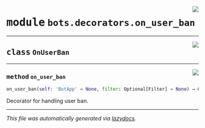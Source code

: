 <!-- markdownlint-disable -->

<a href="https://github.com/switchcollab/Switch-Bots-Python-Library/tree/main/src/switch/bots/decorators/on_user_ban.py#L0"><img align="right" src="https://img.shields.io/badge/-source-cccccc?style=flat-square"/></a>

# <kbd>module</kbd> `bots.decorators.on_user_ban`






---

<a href="https://github.com/switchcollab/Switch-Bots-Python-Library/tree/main/src/switch/bots/decorators/on_user_ban.py#L6"><img align="right" src="https://img.shields.io/badge/-source-cccccc?style=flat-square"/></a>

## <kbd>class</kbd> `OnUserBan`







---

<a href="https://github.com/switchcollab/Switch-Bots-Python-Library/tree/main/src/switch/bots/decorators/on_user_ban.py#L7"><img align="right" src="https://img.shields.io/badge/-source-cccccc?style=flat-square"/></a>

### <kbd>method</kbd> `on_user_ban`

```python
on_user_ban(self: 'BotApp' = None, filter: Optional[Filter] = None) → Callable
```

Decorator for handling user ban. 




---

_This file was automatically generated via [lazydocs](https://github.com/ml-tooling/lazydocs)._
